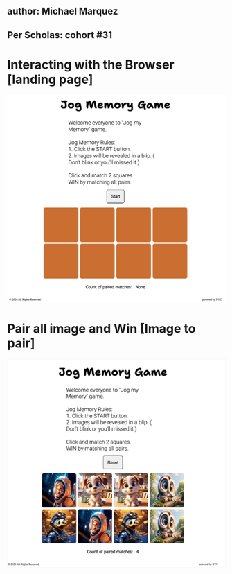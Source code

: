 ## author: Michael Marquez
## Per Scholas: cohort #31

# Interacting with the Browser [landing page]
![This it the landing page](./readmescreen/landingPage.png)

# Pair all image and Win [Image to pair]
![Game starts](./readmescreen/start.png)